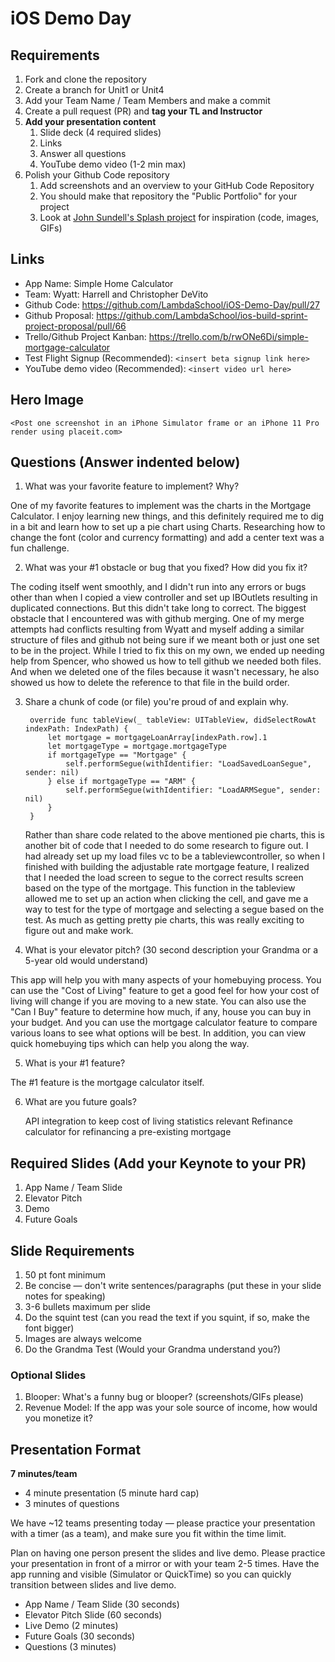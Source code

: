 # iOS Demo Day

## Requirements

1. Fork and clone the repository
2. Create a branch for Unit1 or Unit4
3. Add your Team Name / Team Members and make a commit
4. Create a pull request (PR) and **tag your TL and Instructor**
5. **Add your presentation content**
    1. Slide deck (4 required slides)
    2. Links
    3. Answer all questions 
    4. YouTube demo video (1-2 min max)
6. Polish your Github Code repository
    1. Add screenshots and an overview to your GitHub Code Repository
    2. You should make that repository the "Public Portfolio" for your project
    3. Look at [John Sundell's Splash project](https://github.com/JohnSundell/Splash) for inspiration (code, images, GIFs)


## Links

* App Name: Simple Home Calculator
* Team: Wyatt: Harrell and Christopher DeVito
* Github Code: https://github.com/LambdaSchool/iOS-Demo-Day/pull/27
* Github Proposal: https://github.com/LambdaSchool/ios-build-sprint-project-proposal/pull/66
* Trello/Github Project Kanban: https://trello.com/b/rwONe6Di/simple-mortgage-calculator
* Test Flight Signup (Recommended): `<insert beta signup link here>`
* YouTube demo video (Recommended): `<insert video url here>`

## Hero Image

`<Post one screenshot in an iPhone Simulator frame or an iPhone 11 Pro render using placeit.com>`

## Questions (Answer indented below)

1. What was your favorite feature to implement? Why?

One of my favorite features to implement was the charts in the Mortgage Calculator. I enjoy learning new things, and this definitely required me to dig in a bit and learn how to set up a pie chart using Charts. Researching how to change the font (color and currency formatting) and add a center text was a fun challenge. 

2. What was your #1 obstacle or bug that you fixed? How did you fix it?

The coding itself went smoothly, and I didn't run into any errors or bugs other than when I copied a view controller and set up IBOutlets resulting in duplicated connections. But this didn't take long to correct. The biggest obstacle that I encountered was with github merging. One of my merge attempts had conflicts resulting from Wyatt and myself adding a similar structure of files and github not being sure if we meant both or just one set to be in the project. While I tried to fix this on my own, we ended up needing help from Spencer, who showed us how to tell github we needed both files. And when we deleted one of the files because it wasn't necessary, he also showed us how to delete the reference to that file in the build order. 
  
3. Share a chunk of code (or file) you're proud of and explain why.

        override func tableView(_ tableView: UITableView, didSelectRowAt indexPath: IndexPath) {
            let mortgage = mortgageLoanArray[indexPath.row].1
            let mortgageType = mortgage.mortgageType
            if mortgageType == "Mortgage" {
                self.performSegue(withIdentifier: "LoadSavedLoanSegue", sender: nil)
            } else if mortgageType == "ARM" {
                self.performSegue(withIdentifier: "LoadARMSegue", sender: nil)
            }
        }

    Rather than share code related to the above mentioned pie charts, this is another bit of code that I needed to do some research to figure out. I had already set up my load files vc to be a tableviewcontroller, so when I finished with building the adjustable rate mortgage feature, I realized that I needed the load screen to segue to the correct results screen based on the type of the mortgage. This function in the tableview allowed me to set up an action when clicking the cell, and gave me a way to test for the type of mortgage and selecting a segue based on the test. As much as getting pretty pie charts, this was really exciting to figure out and make work. 
  
4. What is your elevator pitch? (30 second description your Grandma or a 5-year old would understand)

This app will help you with many aspects of your homebuying process. You can use the "Cost of Living" feature to get a good feel for how your cost of living will change if you are moving to a new state. You can also use the "Can I Buy" feature to determine how much, if any, house you can buy in your budget. And you can use the mortgage calculator feature to compare various loans to see what options will be best. In addition, you can view quick homebuying tips which can help you along the way. 
  
5. What is your #1 feature?

The #1 feature is the mortgage calculator itself. 
  
6. What are you future goals?

    API integration to keep cost of living statistics relevant
    Refinance calculator for refinancing a pre-existing mortgage

## Required Slides (Add your Keynote to your PR)

1. App Name / Team Slide
2. Elevator Pitch
3. Demo
4. Future Goals

## Slide Requirements

1. 50 pt font minimum
2. Be concise — don't write sentences/paragraphs (put these in your slide notes for speaking)
3. 3-6 bullets maximum per slide
4. Do the squint test (can you read the text if you squint, if so, make the font bigger)
6. Images are always welcome
7. Do the Grandma Test (Would your Grandma understand you?)

### Optional Slides

1. Blooper: What's a funny bug or blooper? (screenshots/GIFs please)
2. Revenue Model: If the app was your sole source of income, how would you monetize it?

## Presentation Format

**7 minutes/team**

* 4 minute presentation (5 minute hard cap)
* 3 minutes of questions

We have ~12 teams presenting today — please practice your presentation with a timer (as a team), and make sure you fit within the time limit.

Plan on having one person present the slides and live demo. Please practice your presentation in front of a mirror or with your team 2-5 times. Have the app running and visible (Simulator or QuickTime) so you can quickly transition between slides and live demo.

* App Name / Team Slide (30 seconds)
* Elevator Pitch Slide (60 seconds)
* Live Demo (2 minutes)
* Future Goals (30 seconds)
* Questions (3 minutes)
